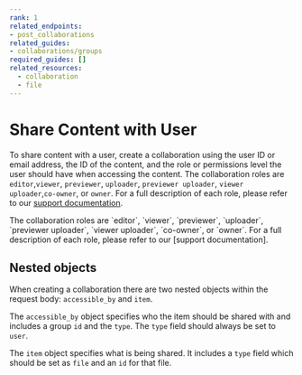 ```yaml
---
rank: 1
related_endpoints:
- post_collaborations
related_guides:
- collaborations/groups
required_guides: []
related_resources:
  - collaboration
  - file
---
```

# Share Content with User

To share content with a user, create a collaboration using
the user ID or email
address, the ID of the content, and the role or
permissions level the user
should have when accessing the content.
The collaboration roles
are `editor`,`viewer`, `previewer`, `uploader`,
`previewer uploader`,
`viewer uploader`,`co-owner`,
or `owner`. For a full description of each role,
please refer to our [support documentation].

<Samples id='post_collaborations' />

<Message>
  The collaboration roles are `editor`, `viewer`, `previewer`, `uploader`,
  `previewer uploader`, `viewer uploader`, `co-owner`, or `owner`. For a full
  description of each role, please refer to our [support documentation].
</Message>

## Nested objects

When creating a collaboration there are two nested objects within the request
body: `accessible_by` and `item`.

The `accessible_by` object specifies who the item should be shared with and
includes a group `id` and the `type`. The `type` field should always be set to
`user`.

The `item` object specifies what is being shared. It includes a `type` field
which should be set as `file` and an `id` for that file.

[support documentation]: https://community.box.com/t5/Collaborate-By-Inviting-Others/Understanding-Collaborator-Permission-Levels/ta-p/144
